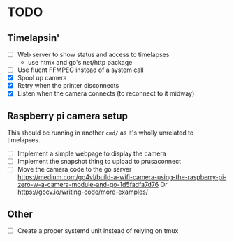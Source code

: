 # TODO

## Timelapsin'
- [ ] Web server to show status and access to timelapses
    - use htmx and go's net/http package
- [ ] Use fluent FFMPEG instead of a system call
- [x] Spool up camera
- [x] Retry when the printer disconnects
- [x] Listen when the camera connects (to reconnect to it midway)

## Raspberry pi camera setup
This should be running in another `cmd/` as it's wholly unrelated to timelapses.

- [ ] Implement a simple webpage to display the camera
- [ ] Implement the snapshot thing to upload to prusaconnect
- [ ] Move the camera code to the go server
  https://medium.com/go4vl/build-a-wifi-camera-using-the-raspberry-pi-zero-w-a-camera-module-and-go-1d5fadfa7d76
  Or 
  https://gocv.io/writing-code/more-examples/

## Other
- [ ] Create a proper systemd unit instead of relying on tmux
